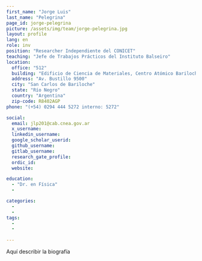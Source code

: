 ```yaml
---
first_name: "Jorge Luis"
last_name: "Pelegrina"
page_id: jorge-pelegrina
picture: /assets/img/team/jorge-pelegrina.jpg
layout: profile
lang: en
role: inv
position: "Researcher Independiente del CONICET"
teaching: "Jefe de Trabajos Prácticos del Instituto Balseiro"
location:
  office: "512"
  building: "Edificio de Ciencia de Materiales, Centro Atómico Bariloche"
  address: "Av. Bustillo 9500"
  city: "San Carlos de Bariloche"
  state: "Río Negro"
  country: "Argentina"
  zip-code: R8402AGP
phone: "(+54) 0294 444 5272 interno: 5272"

social:
  email: jlp201@cab.cnea.gov.ar
  x_username:
  linkedin_username:
  google_scholar_userid:
  github_username:
  gitlab_username:
  research_gate_profile:
  ordic_id:
  website:

education:
  - "Dr. en Física"
  -

categories: 
  -
  -
tags: 
  -
  -
  
---
```



Aquí describir la biografía

